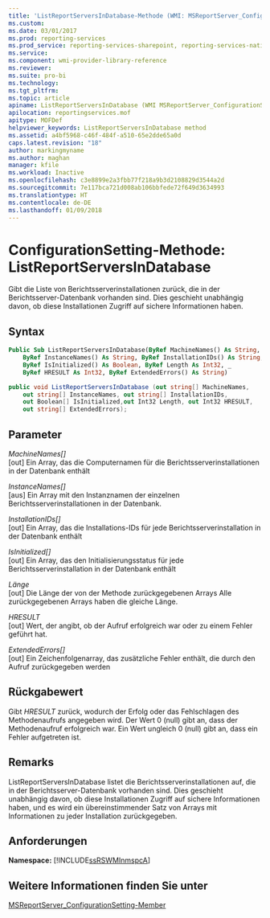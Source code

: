 ```yaml
---
title: 'ListReportServersInDatabase-Methode (WMI: MSReportServer_ConfigurationSetting) | Microsoft-Dokumentation'
ms.custom: 
ms.date: 03/01/2017
ms.prod: reporting-services
ms.prod_service: reporting-services-sharepoint, reporting-services-native
ms.service: 
ms.component: wmi-provider-library-reference
ms.reviewer: 
ms.suite: pro-bi
ms.technology: 
ms.tgt_pltfrm: 
ms.topic: article
apiname: ListReportServersInDatabase (WMI MSReportServer_ConfigurationSetting Class)
apilocation: reportingservices.mof
apitype: MOFDef
helpviewer_keywords: ListReportServersInDatabase method
ms.assetid: a4bf5968-c46f-484f-a510-65e2dde65a0d
caps.latest.revision: "18"
author: markingmyname
ms.author: maghan
manager: kfile
ms.workload: Inactive
ms.openlocfilehash: c3e8899e2a3fbb77f218a9b3d2108829d3544a2d
ms.sourcegitcommit: 7e117bca721d008ab106bbfede72f649d3634993
ms.translationtype: HT
ms.contentlocale: de-DE
ms.lasthandoff: 01/09/2018
---
```

# <a name="configurationsetting-method---listreportserversindatabase"></a>ConfigurationSetting-Methode: ListReportServersInDatabase
  Gibt die Liste von Berichtsserverinstallationen zurück, die in der Berichtsserver-Datenbank vorhanden sind. Dies geschieht unabhängig davon, ob diese Installationen Zugriff auf sichere Informationen haben.  
  
## <a name="syntax"></a>Syntax  
  
```vb  
Public Sub ListReportServersInDatabase(ByRef MachineNames() As String, _  
    ByRef InstanceNames() As String, ByRef InstallationIDs() As String, _  
    ByRef IsInitialized() As Boolean, ByRef Length As Int32, _  
    ByRef HRESULT As Int32, ByRef ExtendedErrors() As String)  
```  
  
```csharp  
public void ListReportServersInDatabase (out string[] MachineNames,   
    out string[] InstanceNames, out string[] InstallationIDs,   
    out Boolean[] IsInitialized,out Int32 Length, out Int32 HRESULT,    
    out string[] ExtendedErrors);  
```  
  
## <a name="parameters"></a>Parameter  
 *MachineNames[]*  
 [out] Ein Array, das die Computernamen für die Berichtsserverinstallationen in der Datenbank enthält  
  
 *InstanceNames[]*  
 [aus] Ein Array mit den Instanznamen der einzelnen Berichtsserverinstallationen in der Datenbank.  
  
 *InstallationIDs[]*  
 [out] Ein Array, das die Installations-IDs für jede Berichtsserverinstallation in der Datenbank enthält  
  
 *IsInitialized[]*  
 [out] Ein Array, das den Initialisierungsstatus für jede Berichtsserverinstallation in der Datenbank enthält  
  
 *Länge*  
 [out] Die Länge der von der Methode zurückgegebenen Arrays Alle zurückgegebenen Arrays haben die gleiche Länge.  
  
 *HRESULT*  
 [out] Wert, der angibt, ob der Aufruf erfolgreich war oder zu einem Fehler geführt hat.  
  
 *ExtendedErrors[]*  
 [out] Ein Zeichenfolgenarray, das zusätzliche Fehler enthält, die durch den Aufruf zurückgegeben werden  
  
## <a name="return-value"></a>Rückgabewert  
 Gibt *HRESULT* zurück, wodurch der Erfolg oder das Fehlschlagen des Methodenaufrufs angegeben wird. Der Wert 0 (null) gibt an, dass der Methodenaufruf erfolgreich war. Ein Wert ungleich 0 (null) gibt an, dass ein Fehler aufgetreten ist.  
  
## <a name="remarks"></a>Remarks  
 ListReportServersInDatabase listet die Berichtsserverinstallationen auf, die in der Berichtsserver-Datenbank vorhanden sind. Dies geschieht unabhängig davon, ob diese Installationen Zugriff auf sichere Informationen haben, und es wird ein übereinstimmender Satz von Arrays mit Informationen zu jeder Installation zurückgegeben.  
  
## <a name="requirements"></a>Anforderungen  
 **Namespace:** [!INCLUDE[ssRSWMInmspcA](../../includes/ssrswminmspca-md.md)]  
  
## <a name="see-also"></a>Weitere Informationen finden Sie unter  
 [MSReportServer_ConfigurationSetting-Member](../../reporting-services/wmi-provider-library-reference/msreportserver-configurationsetting-members.md)  
  
  
